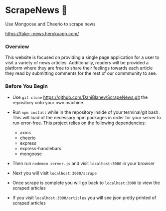 # ScrapeNews 📰

Use Mongoose and Cheerio to scrape news

https://fake--news.herokuapp.com/

### Overview

This website is focused on providing a single page application for a user to visit a variety of news articles. Additionally, readers will be provided a platform where they are free to share their feelings towards each article they read by submitting comments for the rest of our commmunity to see.

### Before You Begin

- Use `git clone` https://github.com/DaniBlaney/ScrapeNews.git the repository onto your own machine.

- Run `npm install` while in the repository inside of your terminal/git bash. This will load of the necessary npm packages in order for your server to run error-free. This project relies on the following dependencies:
    - axios
    - cheerio
    - express
    - express-handlebars
    - mongoose

- Then run `nodemon server.js` and visit `localhost:3000` in your browser
- Next you will visit `localhost:3000/scrape`
- Once scrape is complete you will go back to `localhost:3000` to view the scraped articles
- If you visit `localhost:3000/articles` you will see json pretty printed of scraped articles

